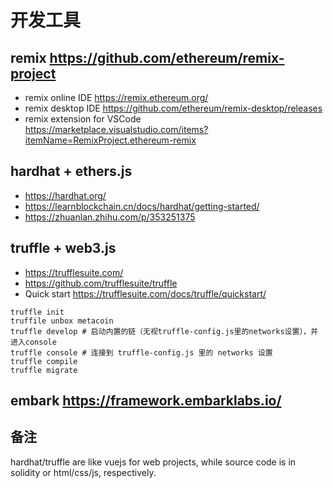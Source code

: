 # 开发工具

## remix <https://github.com/ethereum/remix-project>

- remix online IDE <https://remix.ethereum.org/>
- remix desktop IDE <https://github.com/ethereum/remix-desktop/releases>
- remix extension for VSCode <https://marketplace.visualstudio.com/items?itemName=RemixProject.ethereum-remix>

## hardhat + ethers.js

- <https://hardhat.org/>
- <https://learnblockchain.cn/docs/hardhat/getting-started/>
- <https://zhuanlan.zhihu.com/p/353251375>

## truffle + web3.js

- <https://trufflesuite.com/>
- <https://github.com/trufflesuite/truffle>
- Quick start <https://trufflesuite.com/docs/truffle/quickstart/>

```
truffle init
truffile unbox metacoin
truffle develop # 启动内置的链（无视truffle-config.js里的networks设置），并进入console
truffle console # 连接到 truffle-config.js 里的 networks 设置
truffle compile
truffle migrate
```

## embark <https://framework.embarklabs.io/>

## 备注

hardhat/truffle are like vuejs for web projects, while source code is in solidity or html/css/js, respectively.
